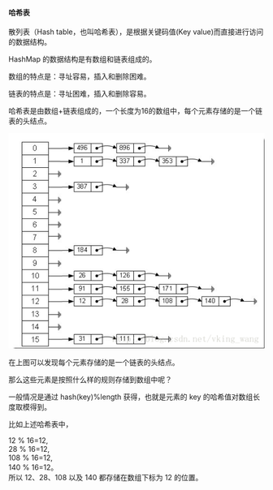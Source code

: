 #### 哈希表
散列表（Hash table，也叫哈希表），是根据关键码值(Key value)而直接进行访问的数据结构。

HashMap 的数据结构是有数组和链表组成的。

数组的特点是：寻址容易，插入和删除困难。

链表的特点是：寻址困难，插入和删除容易。

哈希表是由数组+链表组成的，一个长度为16的数组中，每个元素存储的是一个链表的头结点。

![哈希表](/art/image_hashmap.png)

在上图可以发现每个元素存储的是一个链表的头结点。

那么这些元素是按照什么样的规则存储到数组中呢？

一般情况是通过 hash(key)%length 获得，也就是元素的 key 的哈希值对数组长度取模得到。

比如上述哈希表中，

12 % 16=12,  
28 % 16=12,  
108 % 16=12,  
140 % 16=12。  
所以 12、28、108 以及 140 都存储在数组下标为 12 的位置。
